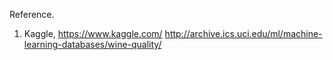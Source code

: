Reference.

1. Kaggle, https://www.kaggle.com/
http://archive.ics.uci.edu/ml/machine-learning-databases/wine-quality/
